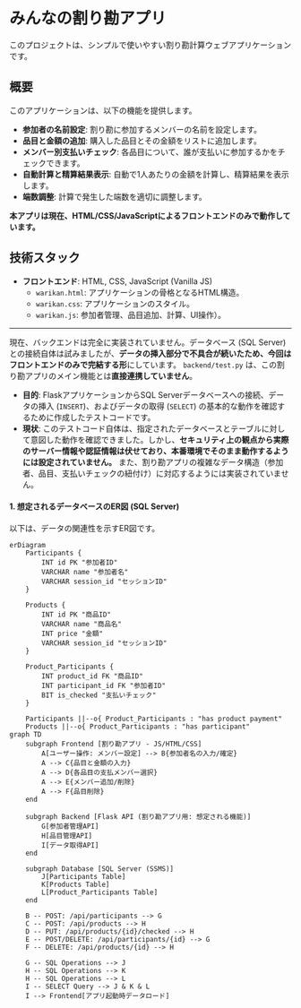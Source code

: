# みんなの割り勘アプリ

このプロジェクトは、シンプルで使いやすい割り勘計算ウェブアプリケーションです。

## 概要

このアプリケーションは、以下の機能を提供します。

* **参加者の名前設定**: 割り勘に参加するメンバーの名前を設定します。
* **品目と金額の追加**: 購入した品目とその金額をリストに追加します。
* **メンバー別支払いチェック**: 各品目について、誰が支払いに参加するかをチェックできます。
* **自動計算と精算結果表示**: 自動で1人あたりの金額を計算し、精算結果を表示します。
* **端数調整**: 計算で発生した端数を適切に調整します。

**本アプリは現在、HTML/CSS/JavaScriptによるフロントエンドのみで動作しています。** 

## 技術スタック

* **フロントエンド**: HTML, CSS, JavaScript (Vanilla JS)
    * `warikan.html`: アプリケーションの骨格となるHTML構造。
    * `warikan.css`: アプリケーションのスタイル。
    * `warikan.js`: 参加者管理、品目追加、計算、UI操作）。

---
現在、バックエンドは完全に実装されていません。データベース (SQL Server) との接続自体は試みましたが、**データの挿入部分で不具合が続いたため、今回はフロントエンドのみで完結する形**にしています。
 `backend/test.py` は、この割り勘アプリのメイン機能とは**直接連携していません**。
* **目的**: FlaskアプリケーションからSQL Serverデータベースへの接続、データの挿入 (`INSERT`)、およびデータの取得 (`SELECT`) の基本的な動作を確認するために作成したテストコードです。
* **現状**: このテストコード自体は、指定されたデータベースとテーブルに対して意図した動作を確認できました。しかし、**セキュリティ上の観点から実際のサーバー情報や認証情報は伏せており、本番環境でそのまま動作するようには設定されていません。** また、割り勘アプリの複雑なデータ構造（参加者、品目、支払いチェックの紐付け）に対応するようには実装されていません。

#### 1. 想定されるデータベースのER図 (SQL Server)

以下は、データの関連性を示すER図です。

```mermaid
erDiagram
    Participants {
        INT id PK "参加者ID"
        VARCHAR name "参加者名"
        VARCHAR session_id "セッションID"
    }

    Products {
        INT id PK "商品ID"
        VARCHAR name "商品名"
        INT price "金額"
        VARCHAR session_id "セッションID"
    }

    Product_Participants {
        INT product_id FK "商品ID"
        INT participant_id FK "参加者ID"
        BIT is_checked "支払いチェック"
    }

    Participants ||--o{ Product_Participants : "has product payment"
    Products ||--o{ Product_Participants : "has participant"
graph TD
    subgraph Frontend [割り勘アプリ - JS/HTML/CSS]
        A[ユーザー操作: メンバー設定] --> B{参加者名の入力/確定}
        A --> C{品目と金額の入力}
        A --> D{各品目の支払メンバー選択}
        A --> E{メンバー追加/削除}
        A --> F{品目削除}
    end

    subgraph Backend [Flask API (割り勘アプリ用: 想定される機能)]
        G[参加者管理API]
        H[品目管理API]
        I[データ取得API]
    end

    subgraph Database [SQL Server (SSMS)]
        J[Participants Table]
        K[Products Table]
        L[Product_Participants Table]
    end

    B -- POST: /api/participants --> G
    C -- POST: /api/products --> H
    D -- PUT: /api/products/{id}/checked --> H
    E -- POST/DELETE: /api/participants/{id} --> G
    F -- DELETE: /api/products/{id} --> H

    G -- SQL Operations --> J
    H -- SQL Operations --> K
    H -- SQL Operations --> L
    I -- SELECT Query --> J & K & L
    I --> Frontend[アプリ起動時データロード]
